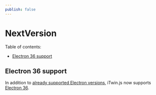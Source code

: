 ```yaml
---
publish: false
---
```


# NextVersion

Table of contents:

- [Electron 36 support](#electron-36-support)

## Electron 36 support

In addition to [already supported Electron versions](../learning/SupportedPlatforms.md#electron), iTwin.js now supports [Electron 36](https://www.electronjs.org/blog/electron-36-0).
